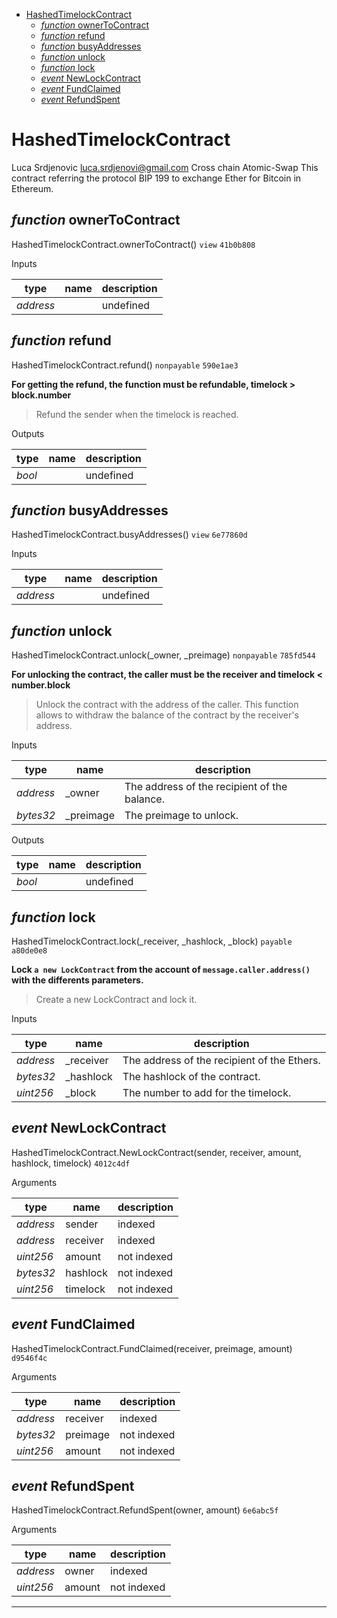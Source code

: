 - [HashedTimelockContract](#hashedtimelockcontract)
  - [*function* ownerToContract](#function-ownertocontract)
  - [*function* refund](#function-refund)
  - [*function* busyAddresses](#function-busyaddresses)
  - [*function* unlock](#function-unlock)
  - [*function* lock](#function-lock)
  - [*event* NewLockContract](#event-newlockcontract)
  - [*event* FundClaimed](#event-fundclaimed)
  - [*event* RefundSpent](#event-refundspent)

# HashedTimelockContract

Luca Srdjenovic <luca.srdjenovi@gmail.com> Cross chain Atomic-Swap This contract referring the protocol BIP 199 to exchange Ether for Bitcoin in Ethereum.


## *function* ownerToContract

HashedTimelockContract.ownerToContract() `view` `41b0b808`


Inputs

| **type** | **name** | **description** |
|-|-|-|
| *address* |  | undefined |



## *function* refund

HashedTimelockContract.refund() `nonpayable` `590e1ae3`

**For getting the refund, the function must be refundable, timelock > block.number**

> Refund the sender when the timelock is reached.



Outputs

| **type** | **name** | **description** |
|-|-|-|
| *bool* |  | undefined |

## *function* busyAddresses

HashedTimelockContract.busyAddresses() `view` `6e77860d`


Inputs

| **type** | **name** | **description** |
|-|-|-|
| *address* |  | undefined |


## *function* unlock

HashedTimelockContract.unlock(_owner, _preimage) `nonpayable` `785fd544`

**For unlocking the contract, the caller must be the receiver and timelock < number.block**

> Unlock the contract with the address of the caller. This function allows to withdraw the balance of the contract by the receiver's address.

Inputs

| **type** | **name** | **description** |
|-|-|-|
| *address* | _owner | The address of the recipient of the balance. |
| *bytes32* | _preimage | The preimage to unlock. |

Outputs

| **type** | **name** | **description** |
|-|-|-|
| *bool* |  | undefined |

## *function* lock

HashedTimelockContract.lock(_receiver, _hashlock, _block) `payable` `a80de0e8`

**Lock `a new LockContract` from the account of `message.caller.address()` with the differents parameters.**

> Create a new LockContract and lock it.

Inputs

| **type** | **name** | **description** |
|-|-|-|
| *address* | _receiver | The address of the recipient of the Ethers. |
| *bytes32* | _hashlock | The hashlock of the contract. |
| *uint256* | _block | The number to add for the timelock. |

## *event* NewLockContract

HashedTimelockContract.NewLockContract(sender, receiver, amount, hashlock, timelock) `4012c4df`

Arguments

| **type** | **name** | **description** |
|-|-|-|
| *address* | sender | indexed |
| *address* | receiver | indexed |
| *uint256* | amount | not indexed |
| *bytes32* | hashlock | not indexed |
| *uint256* | timelock | not indexed |

## *event* FundClaimed

HashedTimelockContract.FundClaimed(receiver, preimage, amount) `d9546f4c`

Arguments

| **type** | **name** | **description** |
|-|-|-|
| *address* | receiver | indexed |
| *bytes32* | preimage | not indexed |
| *uint256* | amount | not indexed |

## *event* RefundSpent

HashedTimelockContract.RefundSpent(owner, amount) `6e6abc5f`

Arguments

| **type** | **name** | **description** |
|-|-|-|
| *address* | owner | indexed |
| *uint256* | amount | not indexed |


---